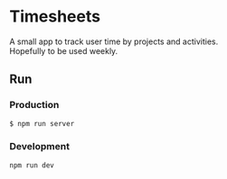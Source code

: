 # Timesheets

A small app to track user time by projects and activities.  
Hopefully to be used weekly.

## Run

### Production

```bash
$ npm run server
```

### Development

```bash
npm run dev
```
